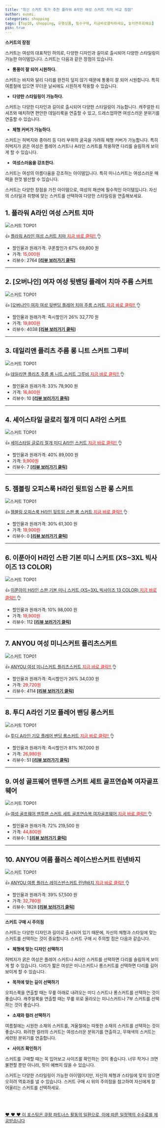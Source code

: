 ```yaml
---
title: "최신 스커트 특가 추천 플라워 A라인 여성 스커트 치마 비교 장점"
author: eunmi.
categories: shopping
tags: [Top10, shopping, 유행상품, 필수구매, 지금바로클릭하세요, 놓치면후회해요]
pin: true
---
```

**스커트의 장점**

스커트는 여성의 대표적인 하의로, 다양한 디자인과 길이로 출시되어 다양한 스타일링이 가능한 아이템입니다. 스커트는 다음과 같은 장점이 있습니다.

* **통풍이 잘 되어 시원하다.**

스커트는 바지와 달리 다리를 완전히 덮지 않기 때문에 통풍이 잘 되어 시원합니다. 특히 여름철에 입으면 무더운 날씨에도 시원하게 착용할 수 있습니다.

* **다양한 스타일링이 가능하다.**

스커트는 다양한 디자인과 길이로 출시되어 다양한 스타일링이 가능합니다. 캐주얼한 티셔츠와 매치하면 편안한 데일리룩을 연출할 수 있고, 드레스업하면 여성스러운 분위기를 연출할 수 있습니다.

* **체형 커버가 가능하다.**

스커트는 허벅지와 종아리 등 다리 부위의 굴곡을 가려줘 체형 커버가 가능합니다. 특히 허벅지가 굵은 여성은 플레어 스커트나 A라인 스커트를 착용하면 다리를 슬림하게 보이게 할 수 있습니다.

* **여성스러움을 강조한다.**

스커트는 여성의 아름다움을 강조하는 아이템입니다. 특히 미니스커트는 여성스러운 매력을 한껏 발산할 수 있습니다.

스커트는 다양한 장점을 가진 아이템으로, 여성의 패션에 필수적인 아이템입니다. 자신의 스타일과 취향에 맞는 스커트를 선택하여 다양한 스타일링을 연출해보세요.

   

## 1. 플라워 A라인 여성 스커트 치마

![스커트 TOP01](https://thumbnail9.coupangcdn.com/thumbnails/remote/230x230ex/image/vendor_inventory/0b90/0cdb256b53c820856d9c632e4844ed7b9c689c8f71d92043ef7815c62c56.jpg)


👍 [플라워 A라인 여성 스커트 치마 <font color=red> 지금 바로 클릭!! </font> ](https://link.coupang.com/re/AFFSDP?lptag=AF3617701&subid=GithubCoopas&pageKey=7207956086&traceid=V0-153&itemId=18233832905&vendorItemId=85381108130) 👌 


- 할인율과 원래가격: 쿠폰할인가 67%  69,800   원
- 가격: <span style='color:red'>15,000원</span>
- 리뷰수: 2764  [**[리뷰 보러가기 클릭]**](https://link.coupang.com/re/AFFSDP?lptag=AF3617701&subid=GithubCoopas&pageKey=7207956086&traceid=V0-153&itemId=18233832905&vendorItemId=85381108130)

---


   

## 2. [오버나인] 여자 여성 뒷밴딩 플레어 치마 주름 스커트

![스커트 TOP01](https://thumbnail9.coupangcdn.com/thumbnails/remote/230x230ex/image/vendor_inventory/649c/18b2c66153d2c62c34eaad5081292dca91002b7cf8d3bb02cbfd8a83c97f.jpg)


👍 [[오버나인] 여자 여성 뒷밴딩 플레어 치마 주름 스커트 <font color=red> 지금 바로 클릭!! </font> ](https://link.coupang.com/re/AFFSDP?lptag=AF3617701&subid=GithubCoopas&pageKey=7575840614&traceid=V0-153&itemId=19988879328&vendorItemId=87086863872) 👌 


- 할인율과 원래가격: 즉시할인가 26%  32,770   원
- 가격: <span style='color:red'>19,800원</span>
- 리뷰수: 4038  [**[리뷰 보러가기 클릭]**](https://link.coupang.com/re/AFFSDP?lptag=AF3617701&subid=GithubCoopas&pageKey=7575840614&traceid=V0-153&itemId=19988879328&vendorItemId=87086863872)

---


   

## 3. 데일리앤 플리츠 주름 롱 니트 스커트 그루비

![스커트 TOP01](https://thumbnail7.coupangcdn.com/thumbnails/remote/230x230ex/image/vendor_inventory/e3f0/bae3a692fece64d228def75b4367124d962480bb466e041ad64e1bbeea35.jpg)


👍 [데일리앤 플리츠 주름 롱 니트 스커트 그루비 <font color=red> 지금 바로 클릭!! </font> ](https://link.coupang.com/re/AFFSDP?lptag=AF3617701&subid=GithubCoopas&pageKey=6232734758&traceid=V0-153&itemId=12535072775&vendorItemId=79803498566) 👌 


- 할인율과 원래가격: 33%  78,900   원
- 가격: <span style='color:red'>16,800원</span>
- 리뷰수: 10  [**[리뷰 보러가기 클릭]**](https://link.coupang.com/re/AFFSDP?lptag=AF3617701&subid=GithubCoopas&pageKey=6232734758&traceid=V0-153&itemId=12535072775&vendorItemId=79803498566)

---


   

## 4. 세이스타일 글로리 절개 미디 A라인 스커트

![스커트 TOP01](https://thumbnail8.coupangcdn.com/thumbnails/remote/230x230ex/image/retail/images/2020/02/13/17/7/5754eeff-d507-415b-9bdf-f7dfe46744ce.jpg)


👍 [세이스타일 글로리 절개 미디 A라인 스커트 <font color=red> 지금 바로 클릭!! </font> ](https://link.coupang.com/re/AFFSDP?lptag=AF3617701&subid=GithubCoopas&pageKey=1268587609&traceid=V0-153&itemId=2272444113&vendorItemId=74497414923) 👌 


- 할인율과 원래가격: 40%  89,000   원
- 가격: <span style='color:red'>9,900원</span>
- 리뷰수: 7  [**[리뷰 보러가기 클릭]**](https://link.coupang.com/re/AFFSDP?lptag=AF3617701&subid=GithubCoopas&pageKey=1268587609&traceid=V0-153&itemId=2272444113&vendorItemId=74497414923)

---


   

## 5. 젬블링 오피스룩 H라인 뒷트임 스판 롱 스커트

![스커트 TOP01](https://thumbnail7.coupangcdn.com/thumbnails/remote/230x230ex/image/rs_quotation_api/ffjrkdzs/253d0e3536124de2b67a6d0566afbc5f.jpg)


👍 [젬블링 오피스룩 H라인 뒷트임 스판 롱 스커트 <font color=red> 지금 바로 클릭!! </font> ](https://link.coupang.com/re/AFFSDP?lptag=AF3617701&subid=GithubCoopas&pageKey=7325480165&traceid=V0-153&itemId=18796547381&vendorItemId=85927453936) 👌 


- 할인율과 원래가격: 30%  61,300   원
- 가격: <span style='color:red'>19,900원</span>
- 리뷰수: 0  [**[리뷰 보러가기 클릭]**](https://link.coupang.com/re/AFFSDP?lptag=AF3617701&subid=GithubCoopas&pageKey=7325480165&traceid=V0-153&itemId=18796547381&vendorItemId=85927453936)

---


   

## 6. 이푼아이 H라인 스판 기본 미니 스커트 (XS~3XL 빅사이즈 13 COLOR)

![스커트 TOP01](https://thumbnail9.coupangcdn.com/thumbnails/remote/230x230ex/image/vendor_inventory/8cc8/5e84020502877a41a0f47e9431dcaf84e0212059ee8249440df1813d0613.jpg)


👍 [이푼아이 H라인 스판 기본 미니 스커트 (XS~3XL 빅사이즈 13 COLOR) <font color=red> 지금 바로 클릭!! </font> ](https://link.coupang.com/re/AFFSDP?lptag=AF3617701&subid=GithubCoopas&pageKey=184187381&traceid=V0-153&itemId=527273435&vendorItemId=4369918854) 👌 


- 할인율과 원래가격: 10%  98,000   원
- 가격: <span style='color:red'>19,900원</span>
- 리뷰수: 112  [**[리뷰 보러가기 클릭]**](https://link.coupang.com/re/AFFSDP?lptag=AF3617701&subid=GithubCoopas&pageKey=184187381&traceid=V0-153&itemId=527273435&vendorItemId=4369918854)

---


   

## 7. ANYOU 여성 미니스커트 플리츠스커트

![스커트 TOP01](https://thumbnail7.coupangcdn.com/thumbnails/remote/230x230ex/image/vendor_inventory/cda4/4ea116f0c9356bef828a4c650497f1593c061a126532e5954cfbfcb49a50.jpg)


👍 [ANYOU 여성 미니스커트 플리츠스커트 <font color=red> 지금 바로 클릭!! </font> ](https://link.coupang.com/re/AFFSDP?lptag=AF3617701&subid=GithubCoopas&pageKey=7279496258&traceid=V0-153&itemId=18582267289&vendorItemId=86503779820) 👌 


- 할인율과 원래가격: 즉시할인가 26%  34,030   원
- 가격: <span style='color:red'>29,720원</span>
- 리뷰수: 4114  [**[리뷰 보러가기 클릭]**](https://link.coupang.com/re/AFFSDP?lptag=AF3617701&subid=GithubCoopas&pageKey=7279496258&traceid=V0-153&itemId=18582267289&vendorItemId=86503779820)

---


   

## 8. 투디 A라인 기모 플레어 밴딩 롱스커트

![스커트 TOP01](https://thumbnail6.coupangcdn.com/thumbnails/remote/230x230ex/image/vendor_inventory/f7e5/723eccb8fdcb4687efeaf641d328f78f76c6f8ed64de8785ec3fcbbd9f3d.png)


👍 [투디 A라인 기모 플레어 밴딩 롱스커트 <font color=red> 지금 바로 클릭!! </font> ](https://link.coupang.com/re/AFFSDP?lptag=AF3617701&subid=GithubCoopas&pageKey=6962072310&traceid=V0-153&itemId=16952871071&vendorItemId=84130225841) 👌 


- 할인율과 원래가격: 즉시할인가 81%  167,000   원
- 가격: <span style='color:red'>26,980원</span>
- 리뷰수: 51  [**[리뷰 보러가기 클릭]**](https://link.coupang.com/re/AFFSDP?lptag=AF3617701&subid=GithubCoopas&pageKey=6962072310&traceid=V0-153&itemId=16952871071&vendorItemId=84130225841)

---


   

## 9. 여성 골프웨어 맨투맨 스커트 세트 골프연습복 여자골프웨어

![스커트 TOP01](https://thumbnail10.coupangcdn.com/thumbnails/remote/230x230ex/image/vendor_inventory/989f/818de1c72928ce696da79e295b3deffc38d7c639a39ea9f55ca03f71145c.jpg)


👍 [여성 골프웨어 맨투맨 스커트 세트 골프연습복 여자골프웨어 <font color=red> 지금 바로 클릭!! </font> ](https://link.coupang.com/re/AFFSDP?lptag=AF3617701&subid=GithubCoopas&pageKey=7661865935&traceid=V0-153&itemId=20415022263&vendorItemId=87455737369) 👌 


- 할인율과 원래가격: 72%  219,500   원
- 가격: <span style='color:red'>44,800원</span>
- 리뷰수: 1  [**[리뷰 보러가기 클릭]**](https://link.coupang.com/re/AFFSDP?lptag=AF3617701&subid=GithubCoopas&pageKey=7661865935&traceid=V0-153&itemId=20415022263&vendorItemId=87455737369)

---


   

## 10. ANYOU 여름 플러스 레이스반스커트 린넨바지

![스커트 TOP01](https://thumbnail10.coupangcdn.com/thumbnails/remote/230x230ex/image/vendor_inventory/4bed/480d8df24f928294df7798acd984a24551a115df004006f36fbe86614eca.jpg)


👍 [ANYOU 여름 플러스 레이스반스커트 린넨바지 <font color=red> 지금 바로 클릭!! </font> ](https://link.coupang.com/re/AFFSDP?lptag=AF3617701&subid=GithubCoopas&pageKey=7450562643&traceid=V0-153&itemId=19395427861&vendorItemId=86724179858) 👌 


- 할인율과 원래가격: 39%  57,500   원
- 가격: <span style='color:red'>32,780원</span>
- 리뷰수: 1828  [**[리뷰 보러가기 클릭]**](https://link.coupang.com/re/AFFSDP?lptag=AF3617701&subid=GithubCoopas&pageKey=7450562643&traceid=V0-153&itemId=19395427861&vendorItemId=86724179858)

---
**스커트 구매 시 주의점**

스커트는 다양한 디자인과 길이로 출시되어 있기 때문에, 자신의 체형과 스타일에 맞는 스커트를 선택하는 것이 중요합니다. 스커트 구매 시 주의할 점은 다음과 같습니다.

* **체형에 맞는 디자인 선택하기**

허벅지가 굵은 여성은 플레어 스커트나 A라인 스커트를 선택하면 다리를 슬림하게 보이게 할 수 있습니다. 다리가 짧은 여성은 미니스커트나 롱스커트를 선택하면 다리를 길어 보이게 할 수 있습니다.

* **목적에 맞는 길이 선택하기**

오피스룩을 연출할 때는 무릎 아래로 내려오는 미디 스커트나 롱스커트를 선택하는 것이 좋습니다. 캐주얼룩을 연출할 때는 무릎 위로 올라오는 미니스커트나 7부 스커트를 선택하는 것이 좋습니다.

* **소재와 컬러 선택하기**

여름철에는 시원한 소재의 스커트를, 겨울철에는 따뜻한 소재의 스커트를 선택하는 것이 좋습니다. 화려한 컬러의 스커트는 여성스러운 분위기를 연출하고, 무채색의 스커트는 세련된 분위기를 연출합니다.

* **사이즈 확인하기**

스커트를 구매할 때는 꼭 입어보고 사이즈를 확인하는 것이 좋습니다. 너무 작거나 크면 불편할 뿐만 아니라, 핏이 예쁘지 않을 수 있습니다.

스커트는 다양한 스타일링이 가능한 아이템이지만, 자신의 체형과 스타일에 맞지 않으면 오히려 역효과를 낼 수 있습니다. 스커트 구매 시 위의 주의점을 참고하여 자신에게 잘 어울리는 스커트를 선택하세요.<br><br><br><br><br> [ ❤ ❤ ❤ 이 포스팅은 쿠팡 파트너스 활동의 일환으로, 이에 따른 일정액의 수수료를 제공받습니다](https://link.coupang.com/a/bcEFyh)